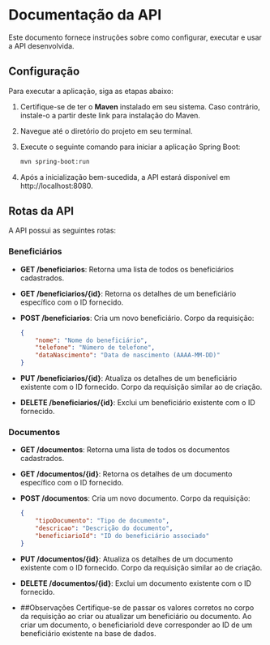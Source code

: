 # Documentação da API

Este documento fornece instruções sobre como configurar, executar e usar a API desenvolvida.

## Configuração

Para executar a aplicação, siga as etapas abaixo:

1. Certifique-se de ter o **Maven** instalado em seu sistema. Caso contrário, instale-o a partir deste link para instalação do Maven.

2. Navegue até o diretório do projeto em seu terminal.

3. Execute o seguinte comando para iniciar a aplicação Spring Boot:

    ```bash
    mvn spring-boot:run
    ```

4. Após a inicialização bem-sucedida, a API estará disponível em http://localhost:8080.

## Rotas da API

A API possui as seguintes rotas:

### Beneficiários

- **GET /beneficiarios**: Retorna uma lista de todos os beneficiários cadastrados.

- **GET /beneficiarios/{id}**: Retorna os detalhes de um beneficiário específico com o ID fornecido.

- **POST /beneficiarios**: Cria um novo beneficiário. Corpo da requisição:

    ```json
    {
        "nome": "Nome do beneficiário",
        "telefone": "Número de telefone",
        "dataNascimento": "Data de nascimento (AAAA-MM-DD)"
    }
    ```

- **PUT /beneficiarios/{id}**: Atualiza os detalhes de um beneficiário existente com o ID fornecido. Corpo da requisição similar ao de criação.

- **DELETE /beneficiarios/{id}**: Exclui um beneficiário existente com o ID fornecido.

### Documentos

- **GET /documentos**: Retorna uma lista de todos os documentos cadastrados.

- **GET /documentos/{id}**: Retorna os detalhes de um documento específico com o ID fornecido.

- **POST /documentos**: Cria um novo documento. Corpo da requisição:

    ```json
    {
        "tipoDocumento": "Tipo de documento",
        "descricao": "Descrição do documento",
        "beneficiarioId": "ID do beneficiário associado"
    }
    ```

- **PUT /documentos/{id}**: Atualiza os detalhes de um documento existente com o ID fornecido. Corpo da requisição similar ao de criação.

- **DELETE /documentos/{id}**: Exclui um documento existente com o ID fornecido.

- ##Observações
Certifique-se de passar os valores corretos no corpo da requisição ao criar ou atualizar um beneficiário ou documento.
Ao criar um documento, o beneficiarioId deve corresponder ao ID de um beneficiário existente na base de dados.
